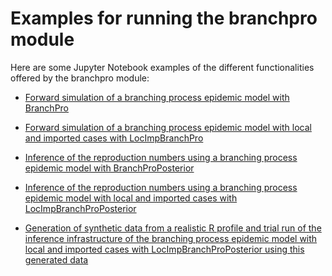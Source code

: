 # Examples for running the branchpro module

Here are some Jupyter Notebook examples of the different functionalities offered by the branchpro module:

- [Forward simulation of a branching process epidemic model with BranchPro](https://nbviewer.jupyter.org/github/SABS-R3-Epidemiology/branchpro/blob/main/examples/branchpro-forward-simulation.ipynb)

- [Forward simulation of a branching process epidemic model with local and imported cases with LocImpBranchPro](https://nbviewer.jupyter.org/github/SABS-R3-Epidemiology/branchpro/blob/main/examples/local-imported-branchpro-forward-simulation.ipynb)

- [Inference of the reproduction numbers using a branching process epidemic model with BranchProPosterior](https://nbviewer.jupyter.org/github/SABS-R3-Epidemiology/branchpro/blob/main/examples/Rt-inference.ipynb)

- [Inference of the reproduction numbers using a branching process epidemic model with local and imported cases with LocImpBranchProPosterior](https://nbviewer.jupyter.org/github/SABS-R3-Epidemiology/branchpro/blob/main/examples/local-imported-Rt-inference.ipynb)

- [Generation of synthetic data from a realistic R profile and trial run of the inference infrastructure of the branching process epidemic model with local and imported cases with LocImpBranchProPosterior using this generated data](https://nbviewer.jupyter.org/github/SABS-R3-Epidemiology/branchpro/blob/main/examples/synthetic-data-notebook.ipynb)
